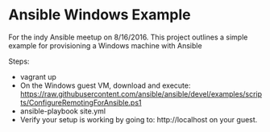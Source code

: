 # Ansible Windows Example
For the indy Ansible meetup on 8/16/2016. This project outlines a simple example for provisioning a Windows machine with Ansible

Steps:

* vagrant up
* On the Windows guest VM, download and execute:
 https://raw.githubusercontent.com/ansible/ansible/devel/examples/scripts/ConfigureRemotingForAnsible.ps1
* ansible-playbook site.yml
* Verify your setup is working by going to: http://localhost on your guest.
